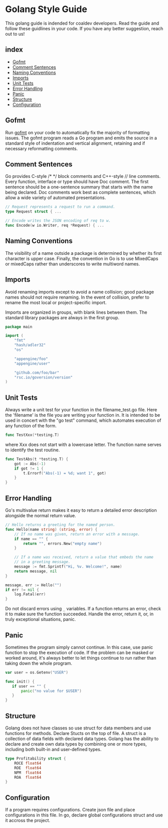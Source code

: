 # Golang Style Guide

This golang guide is indended for coaldev developers.
Read the guide and follow these guidlines in your code.
If you have any better suggestion, reach out to us!

## index

* [Gofmt](#gofmt)
* [Comment Sentences](#comment-sentences)
* [Naming Conventions](#naming-conventions)
* [Imports](#imports)
* [Unit Tests](#unit-tests)
* [Error Handling](#error-handling)
* [Panic](#panic)
* [Structure](#structure)
* [Configuration](#configuration)


## Gofmt

Run [gofmt](https://golang.org/cmd/gofmt/) on your code to automatically fix the majority of formatting issues. The gofmt program reads a Go program and emits the source in a standard style of indentation and vertical alignment, retaining and if necessary reformatting comments.

## Comment Sentences

Go provides C-style /* */ block comments and C++-style // line comments. Every function, interface or type should have Doc comment. The first sentence should be a one-sentence summary that starts with the name being declared. Doc comments work best as complete sentences, which allow a wide variety of automated presentations.

```go
// Request represents a request to run a command.
type Request struct { ...

// Encode writes the JSON encoding of req to w.
func Encode(w io.Writer, req *Request) { ...
```

## Naming Conventions

The visibility of a name outside a package is determined by whether its first character is upper case. Finally, the convention in Go is to use MixedCaps or mixedCaps rather than underscores to write multiword names.

## Imports

Avoid renaming imports except to avoid a name collision; good package names
should not require renaming. In the event of collision, prefer to rename the most
local or project-specific import.


Imports are organized in groups, with blank lines between them.
The standard library packages are always in the first group.

```go
package main

import (
	"fmt"
	"hash/adler32"
	"os"

	"appengine/foo"
	"appengine/user"

	"github.com/foo/bar"
	"rsc.io/goversion/version"
)
```

## Unit Tests

Always write a unit test for your function in the filename_test.go file. Here the 'filename' is the file you are writing your function in.  It is intended to be used in concert with the "go test" command, which automates execution of any function of the form.

```go
func TestXxx(*testing.T)
```

where Xxx does not start with a lowercase letter. The function name serves to identify the test routine.

```go
func TestAbs(t *testing.T) {
    got := Abs(-1)
    if got != 1 {
        t.Errorf("Abs(-1) = %d; want 1", got)
    }
}
```

## Error Handling

Go's multivalue return makes it easy to return a detailed error description alongside the normal return value.

```go
// Hello returns a greeting for the named person.
func Hello(name string) (string, error) {
    // If no name was given, return an error with a message.
    if name == "" {
        return "", errors.New("empty name")
    }

    // If a name was received, return a value that embeds the name
    // in a greeting message.
    message := fmt.Sprintf("Hi, %v. Welcome!", name)
    return message, nil
}

message, err := Hello("")
if err != nil {
    log.Fatal(err)
}
```

 Do not discard errors using `_` variables. If a function returns an error, check it to make sure the function succeeded. Handle the error, return it, or, in truly exceptional situations, panic.

## Panic

Sometimes the program simply cannot continue. In this case, use panic function to stop the execution of code. If the problem can be masked or worked around, it's always better to let things continue to run rather than taking down the whole program.

 ```go
var user = os.Getenv("USER")

func init() {
    if user == "" {
        panic("no value for $USER")
    }
}
```

## Structure

Golang does not have classes so use struct for data members and use functions for methods. Declare Stucts on the top of file. A struct is a collection of data fields with declared data types. Golang has the ability to declare and create own data types by combining one or more types, including both built-in and user-defined types.

```go
type Profitability struct {
	ROCE float64
	ROE  float64
	NPM  float64
	ROA  float64
}
```

## Configuration

If a program requires configurations. Create json file and place configurations in this file. In go, declare global configurations struct and use it accross the project.